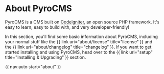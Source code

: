 # About PyroCMS

PyroCMS is a CMS built on [CodeIgniter](http://codeigniter.com/), an open source PHP framework. It's easy to learn, easy to build with, and very developer-friendly!

In this section, you'll find some basic information about PyroCMS, including your normal stuff like the {{ link uri="about/license" title="license" }} and the {{ link uri="about/changelog" title="changelog" }}. If you want to get started installing and using PyroCMS, head over to the {{ link uri="setup" title="Installing &amp; Upgrading" }} section.

{{ nav:auto start="about" }}